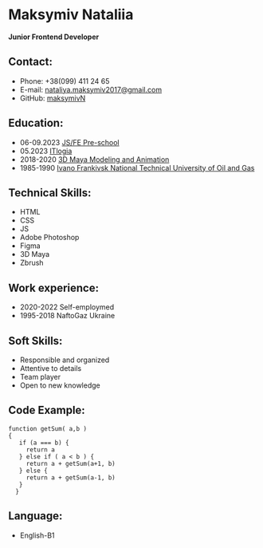 # Maksymiv Nataliia

**Junior Frontend Developer**

## Contact:

- Phone: +38(099) 411 24 65
- E-mail: [nataliya.maksymiv2017@gmail.com](https://mail.google.com/mail/u/0/?tab=rm&ogbl#inbox)
- GitHub: [maksymivN](https://github.com/maksymivN?tab=repositories)

## Education:

- 06-09.2023 [JS/FE Pre-school](https://rs.school/)
- 05.2023 [ITlogia](https://itlogia.ru/)
- 2018-2020 [3D Maya Modeling and Animation](https://www.facebook.com/3dmaya.com.ua/)
- 1985-1990 [ Ivano Frankivsk National Technical University of Oil and Gas](https://nung.edu.ua/)

## Technical Skills:

- HTML
- CSS
- JS
- Adobe Photoshop
- Figma
- 3D Maya
- Zbrush

## Work experience:

- 2020-2022 Self-employmed
- 1995-2018 NaftoGaz Ukraine

## Soft Skills:

- Responsible and organized
- Attentive to details
- Team player
- Open to new knowledge

## Code Example:

```
function getSum( a,b )
{
   if (a === b) {
     return a
   } else if ( a < b ) {
     return a + getSum(a+1, b)
   } else {
     return a + getSum(a-1, b)
   }
  }
```

## Language:

- English-B1

